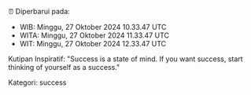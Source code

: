 ⏰ Diperbarui pada:
- WIB: Minggu, 27 Oktober 2024 10.33.47 UTC
- WITA: Minggu, 27 Oktober 2024 11.33.47 UTC
- WIT: Minggu, 27 Oktober 2024 12.33.47 UTC

Kutipan Inspiratif:
"Success is a state of mind. If you want success, start thinking of yourself as a success."


Kategori: success


